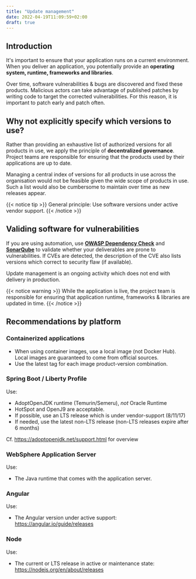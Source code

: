 ```yaml
---
title: "Update management"
date: 2022-04-19T11:09:59+02:00
draft: true
---
```


## Introduction

It's important to ensure that your application runs on a current environment. When you deliver an application, you potentially provide an **operating system, runtime, frameworks and libraries**. 

Over time, software vulnerabilities & bugs are discovered and fixed these products. Malicious actors can take advantage of published patches by writing code to target the corrected vulnerabilities. For this reason, it is important to patch early and patch often.
 


## Why not explicitly specify which versions to use?

Rather than providing an exhaustive list of authorized versions for all products in use, we apply the principle of **decentralized governance**. Project teams are responsible for ensuring that the products used by their applications are up to date. 

Managing a central index of versions for all products in use across the organisation would not be feasible given the wide scope of products in use. Such a list would also be cumbersome to maintain over time as new releases appear. 

{{< notice tip >}}
General principle: Use software versions under active vendor support.
{{< /notice >}}

## Validing software for vulnerabilities

If you are using automation, use **[OWASP Dependency Check](https://owasp.org/www-project-dependency-check/)** and **[SonarQube](https://ecoapp.internal.economie.fgov.be/sonar)** to validate whether your deliverables are prone to vulnerabilities. If CVEs are detected, the description of the CVE also lists versions which correct to security flaw (if available). 

Update management is an ongoing activity which does not end with delivery in production.

{{< notice warning >}}
While the application is live, the project team is responsible for ensuring that application runtime, frameworks & libraries are updated in time. 
{{< /notice >}}


## Recommendations by platform

### Containerized applications

- When using container images, use a local image (not Docker Hub). Local images are guaranteed to come from official sources.
- Use the latest tag for each image product-version combination.

### Spring Boot / Liberty Profile

Use:
- AdoptOpenJDK runtime (Temurin/Semeru), *not* Oracle Runtime
- HotSpot and OpenJ9 are acceptable.
- If possible, use an LTS release which is under vendor-support (8/11/17)
- If needed, use the latest non-LTS release (non-LTS releases expire after 6 months)


Cf. https://adoptopenjdk.net/support.html for overview  

### WebSphere Application Server

Use:
- The Java runtime that comes with the application server. 

### Angular

Use:
- The Angular version under active support: https://angular.io/guide/releases 

### Node

Use:
- The current or LTS release in active or maintenance state: https://nodejs.org/en/about/releases 



